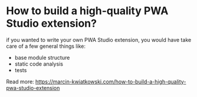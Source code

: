 # How to build a high-quality PWA Studio extension?

if you wanted to write your own PWA Studio extension, you would have take care of a few general things like:

- base module structure
- static code analysis
- tests

Read more: https://marcin-kwiatkowski.com/how-to-build-a-high-quality-pwa-studio-extension
